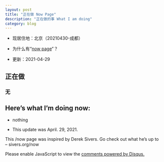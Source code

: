 ```yaml
---
layout: post
title: "正在做 Now Page"
description: "正在做的事 What I am doing"
category: blog
---
```

- 现居住地：北京（20210430-成都）

- 为什么有“[now page](http://nownownow.com/about)”？


- 更新：2021-04-29


## 正在做

### 无


## Here’s what I’m doing now:

- nothing







- This update was April. 29, 2021.

This /now page was inspired by Derek Sivers. Go check out what he’s up to – sivers.org/now 


<div id="disqus_thread"></div>
<script>

/**
*  RECOMMENDED CONFIGURATION VARIABLES: EDIT AND UNCOMMENT THE SECTION BELOW TO INSERT DYNAMIC VALUES FROM YOUR PLATFORM OR CMS.
*  LEARN WHY DEFINING THESE VARIABLES IS IMPORTANT: https://disqus.com/admin/universalcode/#configuration-variables*/
/*
var disqus_config = function () {
this.page.url = https://violettianjie.github.io;  // Replace PAGE_URL with your page's canonical URL variable
this.page.identifier = https://violettianjie.github.io; // Replace PAGE_IDENTIFIER with your page's unique identifier variable
};
*/
(function() { // DON'T EDIT BELOW THIS LINE
var d = document, s = d.createElement('script');
s.src = 'https://https-violettianjie-github-io-1.disqus.com/embed.js';
s.setAttribute('data-timestamp', +new Date());
(d.head || d.body).appendChild(s);
})();
</script>
<noscript>Please enable JavaScript to view the <a href="https://disqus.com/?ref_noscript">comments powered by Disqus.</a></noscript>


